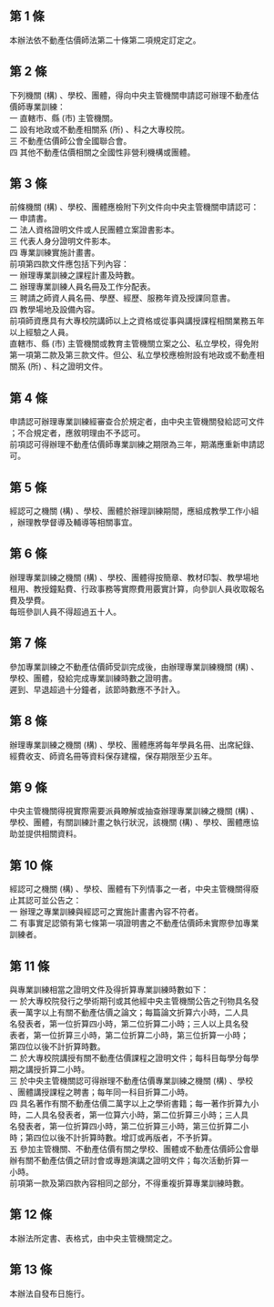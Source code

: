 第 1 條
-------
本辦法依不動產估價師法第二十條第二項規定訂定之。

第 2 條
-------
下列機關 (構) 、學校、團體，得向中央主管機關申請認可辦理不動產估  
價師專業訓練：  
一 直轄市、縣 (市) 主管機關。  
二  設有地政或不動產相關系 (所) 、科之大專校院。  
三  不動產估價師公會全國聯合會。  
四  其他不動產估價相關之全國性非營利機構或團體。

第 3 條
-------
前條機關 (構) 、學校、團體應檢附下列文件向中央主管機關申請認可：  
一  申請書。  
二  法人資格證明文件或人民團體立案證書影本。  
三  代表人身分證明文件影本。  
四  專業訓練實施計畫書。  
前項第四款文件應包括下列內容：  
一  辦理專業訓練之課程計畫及時數。  
二  辦理專業訓練人員名冊及工作分配表。  
三  聘請之師資人員名冊、學歷、經歷、服務年資及授課同意書。  
四  教學場地及設備內容。  
前項師資應具有大專校院講師以上之資格或從事與講授課程相關業務五年  
以上經驗之人員。  
直轄市、縣 (市) 主管機關或教育主管機關立案之公、私立學校，得免附  
第一項第二款及第三款文件。但公、私立學校應檢附設有地政或不動產相  
關系 (所) 、科之證明文件。

第 4 條
-------
申請認可辦理專業訓練經審查合於規定者，由中央主管機關發給認可文件  
；不合規定者，應敘明理由不予認可。  
前項認可得辦理不動產估價師專業訓練之期限為三年，期滿應重新申請認  
可。

第 5 條
-------
經認可之機關 (構) 、學校、團體於辦理訓練期間，應組成教學工作小組  
，辦理教學督導及輔導等相關事宜。

第 6 條
-------
辦理專業訓練之機關 (構) 、學校、團體得按簡章、教材印製、教學場地  
租用、教授鐘點費、行政事務等實際費用覈實計算，向參訓人員收取報名  
費及學費。  
每班參訓人員不得超過五十人。

第 7 條
-------
參加專業訓練之不動產估價師受訓完成後，由辦理專業訓練機關 (構) 、  
學校、團體，發給完成專業訓練時數之證明書。  
遲到、早退超過十分鐘者，該節時數應不予計入。

第 8 條
-------
辦理專業訓練之機關 (構) 、學校、團體應將每年學員名冊、出席紀錄、  
經費收支、師資名冊等資料保存建檔，保存期限至少五年。

第 9 條
-------
中央主管機關得視實際需要派員瞭解或抽查辦理專業訓練之機關 (構) 、  
學校、團體，有關訓練計畫之執行狀況，該機關 (構) 、學校、團體應協  
助並提供相關資料。

第 10 條
--------
經認可之機關 (構) 、學校、團體有下列情事之一者，中央主管機關得廢  
止其認可並公告之：  
一  辦理之專業訓練與經認可之實施計畫書內容不符者。  
二  有事實足認領有第七條第一項證明書之不動產估價師未實際參加專業  
    訓練者。

第 11 條
--------
與專業訓練相當之證明文件及得折算專業訓練時數如下：  
一  於大專校院發行之學術期刊或其他經中央主管機關公告之刊物具名發  
    表一萬字以上有關不動產估價之論文；每篇論文折算六小時，二人具  
    名發表者，第一位折算四小時，第二位折算二小時；三人以上具名發  
    表者，第一位折算三小時，第二位折算二小時，第三位折算一小時；  
    第四位以後不計折算時數。  
二  於大專校院講授有關不動產估價課程之證明文件；每科目每學分每學  
    期之講授折算二小時。  
三  於中央主管機關認可得辦理不動產估價專業訓練之機關 (構) 、學校  
    、團體講授課程之聘書；每年同一科目折算二小時。  
四  具名著作有關不動產估價二萬字以上之學術書籍；每一著作折算九小  
    時，二人具名發表者，第一位算六小時，第二位折算三小時；三人具  
    名發表者，第一位折算四小時，第二位折算三小時，第三位折算二小  
    時；第四位以後不計折算時數。增訂或再版者，不予折算。  
五  參加主管機關、不動產估價有關之學校、團體或不動產估價師公會舉  
    辦有關不動產估價之研討會或專題演講之證明文件；每次活動折算一  
    小時。  
前項第一款及第四款內容相同之部分，不得重複折算專業訓練時數。

第 12 條
--------
本辦法所定書、表格式，由中央主管機關定之。

第 13 條
--------
本辦法自發布日施行。

